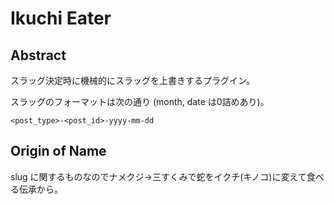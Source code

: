 # Ikuchi Eater

## Abstract

スラッグ決定時に機械的にスラッグを上書きするプラグイン。

スラッグのフォーマットは次の通り (month, date は0詰めあり)。

```
<post_type>-<post_id>-yyyy-mm-dd
```

## Origin of Name

slug に関するものなのでナメクジ→三すくみで蛇をイクチ(キノコ)に変えて食べる伝承から。
